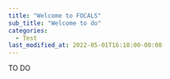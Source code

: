 ```yaml
---
title: "Welcome to FOCALS"
sub_title: "Welcome to do"
categories:
  - Test
last_modified_at: 2022-05-01T16:10:00-00:00
---
```


TO DO